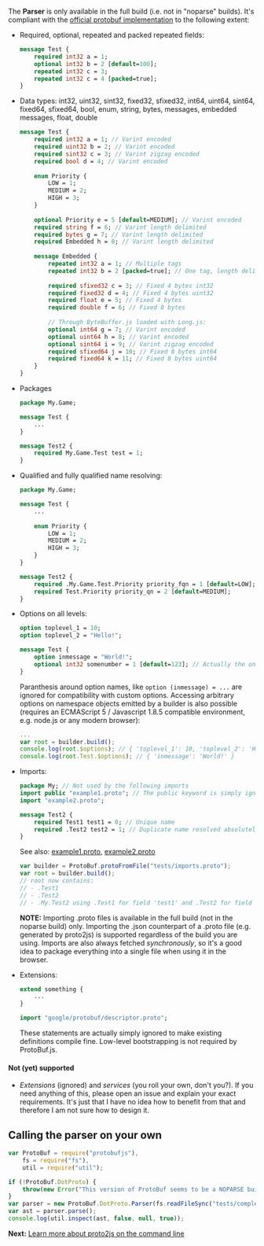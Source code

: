 The **Parser** is only available in the full build (i.e. not in "noparse" builds). It's compliant with the [official protobuf implementation](https://developers.google.com/protocol-buffers/docs/proto) to the following extent:

* Required, optional, repeated and packed repeated fields:

  ```protobuf
  message Test {
      required int32 a = 1;
      optional int32 b = 2 [default=100];
      repeated int32 c = 3;
      repeated int32 c = 4 [packed=true];
  }
  ```

* Data types: int32, uint32, sint32, fixed32, sfixed32, int64, uint64, sint64, fixed64, sfixed64, bool, enum, string,
  bytes, messages, embedded messages, float, double
  
  ```protobuf
  message Test {
      required int32 a = 1; // Varint encoded
      required uint32 b = 2; // Varint encoded
      required sint32 c = 3; // Varint zigzag encoded
      required bool d = 4; // Varint encoded
    
      enum Priority {
          LOW = 1;
          MEDIUM = 2;
          HIGH = 3;
      }
    
      optional Priority e = 5 [default=MEDIUM]; // Varint encoded
      required string f = 6; // Varint length delimited
      required bytes g = 7; // Varint length delimited
      required Embedded h = 8; // Varint length delimited
    
      message Embedded {
          repeated int32 a = 1; // Multiple tags
          repeated int32 b = 2 [packed=true]; // One tag, length delimited
          
          required sfixed32 c = 3; // Fixed 4 bytes int32
          required fixed32 d = 4; // Fixed 4 bytes uint32
          required float e = 5; // Fixed 4 bytes
          required double f = 6; // Fixed 8 bytes
          
          // Through ByteBuffer.js loaded with Long.js:
          optional int64 g = 7; // Varint encoded
          optional uint64 h = 8; // Varint encoded
          optional sint64 i = 9; // Varint zigzag encoded
          required sfixed64 j = 10; // Fixed 8 bytes int64
          required fixed64 k = 11; // Fixed 8 bytes uint64
      }
  }
  ```
  
* Packages

  ```protobuf
  package My.Game;
  
  message Test {
      ...
  }
  
  message Test2 {
      required My.Game.Test test = 1;
  }
  ```
  
* Qualified and fully qualified name resolving:

  ```protobuf
  package My.Game;
  
  message Test {
      ...
      
      enum Priority {
          LOW = 1;
          MEDIUM = 2;
          HIGH = 3;
      }
  }
  
  message Test2 {
      required .My.Game.Test.Priority priority_fqn = 1 [default=LOW];
      required Test.Priority priority_qn = 2 [default=MEDIUM];
  }
  ```

* Options on all levels:
  
  ```protobuf
  option toplevel_1 = 10;
  option toplevel_2 = "Hello!";
  
  message Test {
      option inmessage = "World!";
      optional int32 somenumber = 1 [default=123]; // Actually the only one used
  }
  ```
  
  Paranthesis around option names, like `option (inmessage) = ...` are ignored for compatibility with custom options.
  Accessing arbitrary options on namespace objects emitted by a builder is also possible (requires an ECMAScript 5 /
  Javascript 1.8.5 compatible environment, e.g. node.js or any modern browser):
  
  ```javascript
  ...
  var root = builder.build();
  console.log(root.$options); // { 'toplevel_1': 10, 'toplevel_2': 'Hello!' }
  console.log(root.Test.$options); // { 'inmessage': 'World!' }
  ```

* Imports:

  ```protobuf
  package My; // Not used by the following imports
  import public "example1.proto"; // The public keyword is simply ignored
  import "example2.proto";
  
  message Test2 {
      required Test1 test1 = 0; // Unique name
      required .Test2 test2 = 1; // Duplicate name resolved absolutely
  }
  ```
  
  See also: [example1.proto](https://github.com/dcodeIO/ProtoBuf.js/tree/master/tests/example1.proto),
  [example2.proto](https://github.com/dcodeIO/ProtoBuf.js/tree/master/tests/example2.proto)
  
  ```javascript
  var builder = ProtoBuf.protoFromFile("tests/imports.proto");
  var root = builder.build();
  // root now contains:
  // - .Test1
  // - .Test2
  // - .My.Test2 using .Test1 for field 'test1' and .Test2 for field 'test2'
  ```
  
  **NOTE:** Importing .proto files is available in the full build (not in the noparse build) only. Importing the .json
  counterpart of a .proto file (e.g. generated by proto2js) is supported regardless of the build you are using. Imports
  are also always fetched *synchronously*, so it's a good idea to package everything into a single file when using it in
  the browser.
  
* Extensions:
  
  ```protobuf
  extend something {
      ...
  }
  ```
  
  ```protobuf
  import "google/protobuf/descriptor.proto";
  ```
  
  These statements are actually simply ignored to make existing definitions compile fine. Low-level bootstrapping
  is not required by ProtoBuf.js.
  
#### Not (yet) supported ####
* *Extensions* (ignored) and *services* (you roll your own, don't you?). If you need anything of this, please open an issue and explain your exact requirements. It's just that I have no idea how to benefit from that and therefore I am not sure how to design it.

Calling the parser on your own
------------------------------

```javascript
var ProtoBuf = require("protobufjs"),
    fs = require("fs"),
    util = require("util");

if (!ProtoBuf.DotProto) {
    throw(new Error("This version of ProtoBuf seems to be a NOPARSE build without .proto support"));
}
var parser = new ProtoBuf.DotProto.Parser(fs.readFileSync("tests/complex.proto"));
var ast = parser.parse();
console.log(util.inspect(ast, false, null, true));
```

**Next:** [Learn more about proto2js on the command line](https://github.com/dcodeIO/ProtoBuf.js/wiki/proto2js)